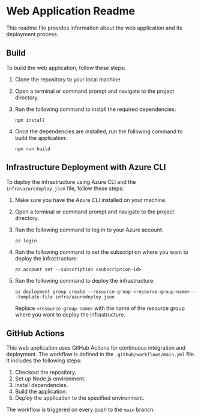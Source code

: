 # Web Application Readme

This readme file provides information about the web application and its deployment process.

## Build

To build the web application, follow these steps:

1. Clone the repository to your local machine.
2. Open a terminal or command prompt and navigate to the project directory.
3. Run the following command to install the required dependencies:

    ```
    npm install
    ```

4. Once the dependencies are installed, run the following command to build the application:

    ```
    npm run build
    ```

## Infrastructure Deployment with Azure CLI

To deploy the infrastructure using Azure CLI and the `infra\azuredeploy.json` file, follow these steps:

1. Make sure you have the Azure CLI installed on your machine.
2. Open a terminal or command prompt and navigate to the project directory.
3. Run the following command to log in to your Azure account:

    ```
    az login
    ```

4. Run the following command to set the subscription where you want to deploy the infrastructure:

    ```
    az account set --subscription <subscription-id>
    ```

5. Run the following command to deploy the infrastructure:

    ```
    az deployment group create --resource-group <resource-group-name> --template-file infra/azuredeploy.json
    ```

    Replace `<resource-group-name>` with the name of the resource group where you want to deploy the infrastructure.

## GitHub Actions

This web application uses GitHub Actions for continuous integration and deployment. The workflow is defined in the `.github/workflows/main.yml` file. It includes the following steps:

1. Checkout the repository.
2. Set up Node.js environment.
3. Install dependencies.
4. Build the application.
5. Deploy the application to the specified environment.

The workflow is triggered on every push to the `main` branch.
